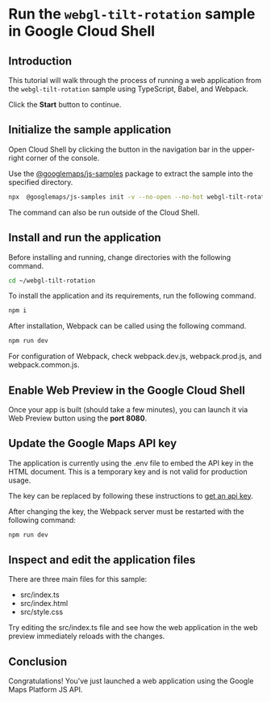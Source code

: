 # Run the `webgl-tilt-rotation` sample in Google Cloud Shell

<walkthrough-tutorial-duration duration="10"/>

## Introduction

This tutorial will walk through the process of running a web application from
the `webgl-tilt-rotation` sample using TypeScript, Babel, and Webpack.

Click the **Start** button to continue.

## Initialize the sample application

Open Cloud Shell by clicking the
<walkthrough-cloud-shell-icon></walkthrough-cloud-shell-icon> button in the
navigation bar in the upper-right corner of the console.

Use the [@googlemaps/js-samples](https://www.npmjs.com/package/@googlemaps/js-samples) package to 
extract the sample into the specified directory.

```bash
npx  @googlemaps/js-samples init -v --no-open --no-hot webgl-tilt-rotation ~/webgl-tilt-rotation
```

The command can also be run outside of the Cloud Shell.

## Install and run the application

Before installing and running, change directories with the following command.

```bash
cd ~/webgl-tilt-rotation
```

To install the application and its requirements, run the following command.

```bash
npm i
```

After installation, Webpack can be called using the following command.

```bash
npm run dev
```

For configuration of Webpack, check
<walkthrough-editor-open-file filePath="webgl-tilt-rotation/webpack.dev.js">webpack.dev.js</walkthrough-editor-open-file>,
<walkthrough-editor-open-file filePath="webgl-tilt-rotation/webpack.prod.js">webpack.prod.js</walkthrough-editor-open-file>,
and
<walkthrough-editor-open-file filePath="webgl-tilt-rotation/webpack.common.js">webpack.common.js</walkthrough-editor-open-file>.

## Enable Web Preview in the Google Cloud Shell

Once your app is built (should take a few minutes), you can launch it via
<walkthrough-spotlight-pointer target="cloudshell" spotlightId="devshell-web-preview-button">Web
Preview button</walkthrough-spotlight-pointer> using the **port 8080**.

## Update the Google Maps API key

The application is currently using the
<walkthrough-editor-open-file filePath="webgl-tilt-rotation/.env">.env</walkthrough-editor-open-file>
file to embed the API key in the HTML document. This is a temporary key and is
not valid for production usage.

The key can be replaced by following these instructions to
[get an api key](https://developers.google.com/maps/documentation/javascript/get-api-key).

After changing the key, the Webpack server must be restarted with the following
command:

```bash
npm run dev
```

## Inspect and edit the application files

There are three main files for this sample:

*   <walkthrough-editor-open-file filePath="webgl-tilt-rotation/src/index.ts">src/index.ts</walkthrough-editor-open-file>
*   <walkthrough-editor-open-file filePath="webgl-tilt-rotation/src/index.html">src/index.html</walkthrough-editor-open-file>
*   <walkthrough-editor-open-file filePath="webgl-tilt-rotation/src/style.css">src/style.css</walkthrough-editor-open-file>

Try editing the <walkthrough-editor-open-file filePath="webgl-tilt-rotation/src/index.ts">src/index.ts</walkthrough-editor-open-file> file and see how the web application in the web preview immediately reloads with the changes.

## Conclusion

<walkthrough-conclusion-trophy></walkthrough-conclusion-trophy>

Congratulations! You've just launched a web application using the Google Maps
Platform JS API.
